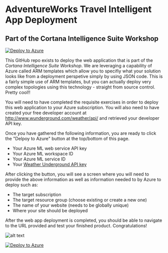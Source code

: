 # AdventureWorks Travel Intelligent App Deployment
## Part of the Cortana Intelligence Suite Workshop

[![Deploy to Azure](http://azuredeploy.net/deploybutton.png)](https://azuredeploy.net/)

This GitHub repo exists to deploy the web application that is part of the *Cortana Intelligence Suite Workshop*. We are leveraging a capability of Azure called ARM templates which allow you to specifiy what your solution looks like from a deployment perspetive simply by using JSON code. This is a fairly simple use of ARM templates, but you can actually deploy very complex topologies using this technology - straight from source control. Pretty cool!!

You will need to have completed the requisite exercises in order to deploy this web application to your Azure subscription. You will also need to have created your free developer account at http://www.wunderground.com/weather/api/ and retrieved your developer API key.

Once you have gathered the following information, you are ready to click the "Delpoy to Azure" button at the top/bottom of this page.

* Your Azure ML web service API key
* Your Azure ML workspace ID
* Your Azure ML service ID
* Your [Weather Underground API key](http://www.wunderground.com/weather/api/)

After clicking the button, you will see a screen where you will need to provide the above information as well as information needed to by Azure to deploy such as:

* The target subscription
* The target resource group (choose existing or create a new one)
* The name of your website (needs to be globally unique)
* Where your site should be deployed

After the web app deployment is completed, you should be able to navigate to the URL provided and test your finished product. Congratulations!

![alt text](/images/webapp.png "Azure Deployment GUI")

[![Deploy to Azure](http://azuredeploy.net/deploybutton.png)](https://azuredeploy.net/)
